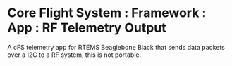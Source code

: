 # Core Flight System : Framework : App : RF Telemetry Output

A cFS telemetry app for RTEMS Beaglebone Black that sends data packets over a I2C to a RF system, this is not portable.
